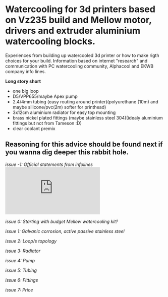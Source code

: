 # Watercooling for 3d printers based on Vz235 build and Mellow motor, drivers and extruder aluminium watercooling blocks.

Experiences from building up watercooled 3d printer or how to make rigth choices for your build. Information based on internet "research" and communication with PC watercooling community, Alphacool and EKWB company info lines.

**Long story short** 

- one big loop
- D5/VPP655/maybe Apex pump
- 2.4/4mm tubing (easy routing around printer)(polyurethane (10m) and maybe silicone/pvc(2m) softer for printhead)
- 3x12cm aluminium radiator for easy top mounting
- brass nickel plated fittings (maybe stainless steel 304)(idealy aluminium fittings but not from Tameson :D) 
- clear coolant premix


##  Reasoning for this advice should be found next if you wanna dig deeper this rabbit hole. 

*issue -1: Official statements from infolines* [![[File](/research info gathered/README.md)](https://github.com/lukascechovic/watercooling/blob/main/research%20info%20gathered/README.md)](https://github.com/lukascechovic/watercooling/blob/main/research%20info%20gathered/README.md)

*issue 0: Starting with budget Mellow watercooling kit?*

*issue 1: Galvanic corrosion, active passive stainless steel*

*issue 2: Loop/s topology*

*issue 3: Radiator*

*issue 4: Pump*

*issue 5: Tubing*

*issue 6: Fittings*

*issue 7: Price*


